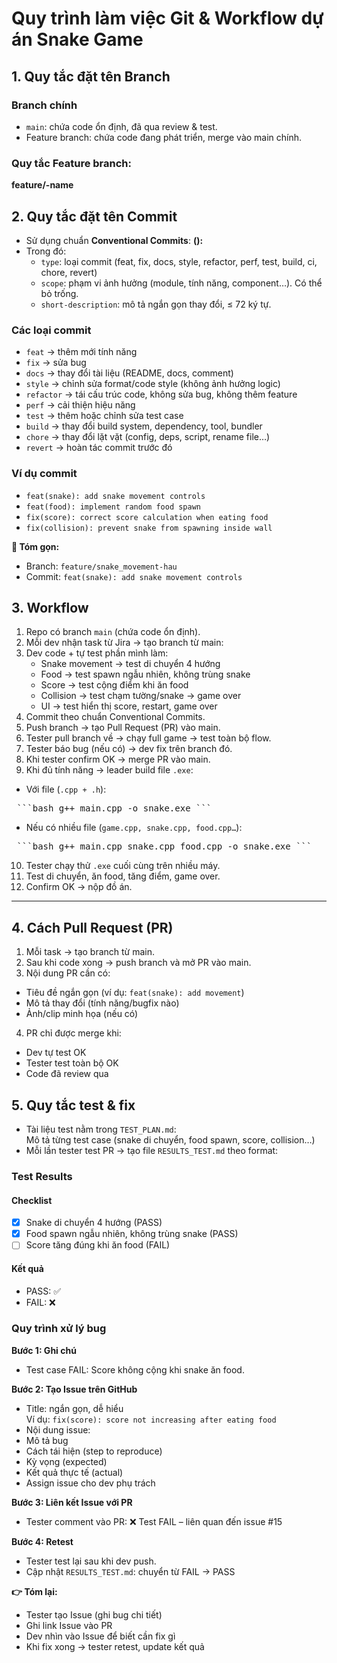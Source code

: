 # Quy trình làm việc Git & Workflow dự án Snake Game

## 1. Quy tắc đặt tên Branch

### Branch chính
- `main`: chứa code ổn định, đã qua review & test.
- Feature branch: chứa code đang phát triển, merge vào main chính.

### Quy tắc Feature branch:
**feature/<short-description>-name**

## 2. Quy tắc đặt tên Commit
- Sử dụng chuẩn **Conventional Commits**:
**<type>(<scope>): <short-description>**
- Trong đó:
  - `type`: loại commit (feat, fix, docs, style, refactor, perf, test, build, ci, chore, revert)
  - `scope`: phạm vi ảnh hưởng (module, tính năng, component…). Có thể bỏ trống.
  - `short-description`: mô tả ngắn gọn thay đổi, ≤ 72 ký tự.

### Các loại commit
- `feat` → thêm mới tính năng
- `fix` → sửa bug
- `docs` → thay đổi tài liệu (README, docs, comment)
- `style` → chỉnh sửa format/code style (không ảnh hưởng logic)
- `refactor` → tái cấu trúc code, không sửa bug, không thêm feature
- `perf` → cải thiện hiệu năng
- `test` → thêm hoặc chỉnh sửa test case
- `build` → thay đổi build system, dependency, tool, bundler
- `chore` → thay đổi lặt vặt (config, deps, script, rename file…)
- `revert` → hoàn tác commit trước đó

### Ví dụ commit
- `feat(snake): add snake movement controls`
- `feat(food): implement random food spawn`
- `fix(score): correct score calculation when eating food`
- `fix(collision): prevent snake from spawning inside wall`

**📌 Tóm gọn:**  
- Branch: `feature/snake_movement-hau`  
- Commit: `feat(snake): add snake movement controls`

## 3. Workflow

1. Repo có branch `main` (chứa code ổn định).  
2. Mỗi dev nhận task từ Jira → tạo branch từ main:
3. Dev code + tự test phần mình làm:
   - Snake movement → test di chuyển 4 hướng
   - Food → test spawn ngẫu nhiên, không trùng snake
   - Score → test cộng điểm khi ăn food
   - Collision → test chạm tường/snake → game over
   - UI → test hiển thị score, restart, game over
4. Commit theo chuẩn Conventional Commits.
5. Push branch → tạo Pull Request (PR) vào main.
6. Tester pull branch về → chạy full game → test toàn bộ flow.
7. Tester báo bug (nếu có) → dev fix trên branch đó.
8. Khi tester confirm OK → merge PR vào main.
9. Khi đủ tính năng → leader build file `.exe`:
- Với file (`.cpp + .h`):
<pre> ```bash g++ main.cpp -o snake.exe ``` </pre>
- Nếu có nhiều file (`game.cpp, snake.cpp, food.cpp…`):
<pre> ```bash g++ main.cpp snake.cpp food.cpp -o snake.exe ``` </pre>

10. Tester chạy thử `.exe` cuối cùng trên nhiều máy.
11. Test di chuyển, ăn food, tăng điểm, game over.
12. Confirm OK → nộp đồ án.

---

## 4. Cách Pull Request (PR)

1. Mỗi task → tạo branch từ main.
2. Sau khi code xong → push branch và mở PR vào main.
3. Nội dung PR cần có:
- Tiêu đề ngắn gọn (ví dụ: `feat(snake): add movement`)
- Mô tả thay đổi (tính năng/bugfix nào)
- Ảnh/clip minh họa (nếu có)
4. PR chỉ được merge khi:
- Dev tự test OK
- Tester test toàn bộ OK
- Code đã review qua

## 5. Quy tắc test & fix
- Tài liệu test nằm trong `TEST_PLAN.md`:  
Mô tả từng test case (snake di chuyển, food spawn, score, collision…)
- Mỗi lần tester test PR → tạo file `RESULTS_TEST.md` theo format:

### Test Results
#### Checklist
- [x] Snake di chuyển 4 hướng (PASS)
- [x] Food spawn ngẫu nhiên, không trùng snake (PASS)
- [ ] Score tăng đúng khi ăn food (FAIL)

#### Kết quả
- PASS: ✅
- FAIL: ❌

### Quy trình xử lý bug

**Bước 1: Ghi chú**  
- Test case FAIL: Score không cộng khi snake ăn food.

**Bước 2: Tạo Issue trên GitHub**  
- Title: ngắn gọn, dễ hiểu  
Ví dụ: `fix(score): score not increasing after eating food`  
- Nội dung issue:
- Mô tả bug
- Cách tái hiện (step to reproduce)
- Kỳ vọng (expected)
- Kết quả thực tế (actual)
- Assign issue cho dev phụ trách

**Bước 3: Liên kết Issue với PR**  
- Tester comment vào PR: ❌ Test FAIL – liên quan đến issue #15

**Bước 4: Retest**  
- Tester test lại sau khi dev push.  
- Cập nhật `RESULTS_TEST.md`: chuyển từ FAIL → PASS

**👉 Tóm lại:**  
- Tester tạo Issue (ghi bug chi tiết)  
- Ghi link Issue vào PR  
- Dev nhìn vào Issue để biết cần fix gì  
- Khi fix xong → tester retest, update kết quả
